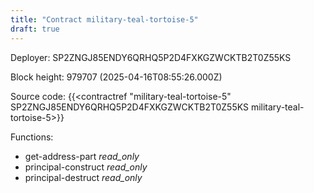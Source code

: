 ```yaml
---
title: "Contract military-teal-tortoise-5"
draft: true
---
```

Deployer: SP2ZNGJ85ENDY6QRHQ5P2D4FXKGZWCKTB2T0Z55KS


 



Block height: 979707 (2025-04-16T08:55:26.000Z)

Source code: {{<contractref "military-teal-tortoise-5" SP2ZNGJ85ENDY6QRHQ5P2D4FXKGZWCKTB2T0Z55KS military-teal-tortoise-5>}}

Functions:

* get-address-part _read_only_
* principal-construct _read_only_
* principal-destruct _read_only_
